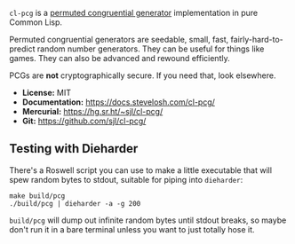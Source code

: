 `cl-pcg` is a [permuted congruential generator][pcg] implementation in pure
Common Lisp.

Permuted congruential generators are seedable, small, fast,
fairly-hard-to-predict random number generators.  They can be useful for things
like games.  They can also be advanced and rewound efficiently.

PCGs are **not** cryptographically secure.  If you need that, look elsewhere.

[pcg]: http://www.pcg-random.org/

* **License:** MIT
* **Documentation:** <https://docs.stevelosh.com/cl-pcg/>
* **Mercurial:** <https://hg.sr.ht/~sjl/cl-pcg/>
* **Git:** <https://github.com/sjl/cl-pcg/>

Testing with Dieharder
----------------------

There's a Roswell script you can use to make a little executable that will spew
random bytes to stdout, suitable for piping into `dieharder`:

```
make build/pcg
./build/pcg | dieharder -a -g 200
```

`build/pcg` will dump out infinite random bytes until stdout breaks, so maybe
don't run it in a bare terminal unless you want to just totally hose it.
